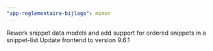 ```yaml
---
"app-reglementaire-bijlage": minor
---
```


Rework snippet data models and add support for ordered snippets in a snippet-list
Update frontend to version 9.6.1